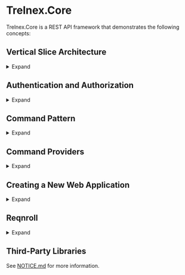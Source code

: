 # Trelnex.Core

Trelnex.Core is a REST API framework that demonstrates the following concepts:

## Vertical Slice Architecture

<details>

<summary>Expand</summary>

&nbsp;

[https://www.jimmybogard.com/vertical-slice-architecture/](https://www.jimmybogard.com/vertical-slice-architecture/)

**Vertical Slice Architecture** is a software design approach that focuses on organizing a system into small, self-contained slices that represent complete functionalities. Each slice encompasses the REST API, business logic, and data access.

Each slice can be developed and iterated upon independently. This promotes better modularity, enhances maintainability, and facilitates easier testing and deployment.

### Vertical Slice Example

Consider the below [Vertical Slice Code](#vertical-slice-code) for an API to create a user: `POST /users`.

The REST API is defined in the `Map` method where it maps the `POST /users` endpoint into `IEndpointRouteBuilder`.

The business logic and data access are defined in the `HandleRequest` method.

1. Create a new user id
2. Create the new `IUser` DTO using the `ICommandProvider<IUser>`. See [Command Pattern](#command-pattern) for more information.
3. Set the user name.
4. Save the `IUser` DTO to the data store.
5. Convert the `IUser` DTO to a `UserModel` and return.

This is a small, self-contained slice that represents the complete functionality to create a user.

In addition, it is easily tested by calling the `HandleRequest` method. See [Reqnroll](#reqnroll) for more information.

### Vertical Slice Code

```csharp
using System.Net.Mime;
using Microsoft.AspNetCore.Mvc;
using Trelnex.Core;
using Trelnex.Core.Api.Authentication;
using Trelnex.Core.Api.Responses;
using Trelnex.Core.Data;
using Trelnex.Users.Api.Objects;
using Trelnex.Users.Client;

namespace Trelnex.Users.Api.Endpoints;

internal static class CreateUserEndpoint
{
    public static void Map(
        IEndpointRouteBuilder erb)
    {
        erb.MapPost(
                "/users",
                HandleRequest)
            .RequirePermission<UsersPermission.UsersCreatePolicy>()
            .Accepts<CreateUserRequest>(MediaTypeNames.Application.Json)
            .Produces<UserModel>()
            .Produces<HttpStatusCodeResponse>(StatusCodes.Status401Unauthorized)
            .Produces<HttpStatusCodeResponse>(StatusCodes.Status403Forbidden)
            .WithName("CreateUser")
            .WithDescription("Creates a new user")
            .WithTags("Users");
    }

    public static async Task<UserModel> HandleRequest(
        [FromServices] ICommandProvider<IUser> userProvider,
        [FromServices] IRequestContext requestContext,
        [AsParameters] RequestParameters parameters)
    {
        // create a new user id
        var id = Guid.NewGuid().ToString();
        var partitionKey = id;

        // create the user dto
        var userCreateCommand = userProvider.Create(
            id: id,
            partitionKey: partitionKey);

        userCreateCommand.Item.UserName = parameters.Request.UserName;

        // save in data store
        var userCreateResult = await userCreateCommand.SaveAsync(requestContext, default);

        // return the user model
        return userCreateResult.Item.ConvertToModel();
    }

    public class RequestParameters
    {
        [FromBody]
        public required CreateUserRequest Request { get; init; }
    }
}
```

</details>

## Authentication and Authorization

<details>

<summary>Expand</summary>

&nbsp;

[Authentication](https://learn.microsoft.com/en-us/aspnet/core/security/authentication/?view=aspnetcore-8.0) and [Authorization](https://learn.microsoft.com/en-us/aspnet/core/security/authorization/introduction?view=aspnetcore-8.0) are well documented.

The challenge is implementing [Policy based role checks](https://learn.microsoft.com/en-us/aspnet/core/security/authorization/roles?view=aspnetcore-8.0#policy-based-role-checks). The documentation highlights several problems:

- When creating the policy, the policy name `RequireAdministratorRole` and its required role `Administrator` are magic strings.
- When referencing that policy in the `AuthorizeAttribute` we again see the `RequireAdministratorRole` magic string.
- It is a challenge to add the security schemes and security requirements to the OpenAPI specification (Swagger).

Trelnex.Core.API exposes a friendlier approach to implementing RBAC that solves these problems.

Trelnex.Core.API currently supports Microsoft Identity Web App Authentication and JWT Bearer Authentication. This is easily extensible to support any authentication / authorization provider.

### Configuration

#### Configuration - Microsoft Identity Web App Authentication

`appsettings.json` specifies the configuration for Microsoft Identity Web App Authentication.
  - `TenantId` - Your Azure subscription Microsoft Entra Tenant ID.
  - `ClientId` - Your Azure App Registration Application (Client) ID.
  - `Audience` - Your Azure App Registration Application ID URI (from Expose an API)
  - `Scope` - The Scope defined by your Azure App Registration API (from Expose an API)

```json
  "Auth": {
    "trelnex-api-users": {
      "Instance": "https://login.microsoftonline.com/",
      "TenantId": "d3ec543c-3a0b-4e07-9992-598e311c8ee5",
      "ClientId": "9d931409-5ed7-4917-bf90-56b1b13e4830",
      "Audience": "api://9d931409-5ed7-4917-bf90-56b1b13e4830",
      "Scope": "users"
    }
  }
```

#### Configuration - JWT Bearer Authentication

This example demonstrates the `Trelnex.Auth.Amazon` OAuth 2.0 Authorization Server configuration. Other providers (such as Okta) are supported.

`appsettings.json` specifies the configuration for JWT Bearer Authentication.
  - `Audience` - Your Resource Name registered with your `Trelnex.Auth.Amazon` instance.
  - `Authority` - The URI of your `Trelnex.Auth.Amazon` instance.
  - `MetadataAddress` - The URI of you Well-Known Configuration endpoint.
  - `Scope` - The Scope registered with your `Trelnex.Auth.Amazon` instance.

```json
  "Auth": {
    "trelnex-api-users": {
      "Audience": "api://9d931409-5ed7-4917-bf90-56b1b13e4830",
      "Authority": "https://amazon.auth.trelnex.com",
      "MetadataAddress": "https://amazon.auth.trelnex.com/.well-known/openid-configuration",
      "Scope": "users"
    }
  }
```

### Permission and Policy Definition

The below code defines two policies:

- `UsersCreatePolicy` with required role `users.create`
- `UsersReadPolicy` with required role `users.read`

The first example uses Microsoft Identity Web App Authentication and the second example uses JWT Bearer Authentication. Notice both examples are nearly identical, with the only difference the reference to `MicrosoftIdentityPermission` or `JwtBearerPermission` base class.

#### Permission and Policy Definition - Microsoft Identity Web App Authentication

These two policies are exposed through the `UsersPermission` which is an implementation of `MicrosoftIdentityPermission` (Microsoft Identity Web App Authentication). This permission uses the JWT Bearer scheme `Bearer.trelnex-api-users` and its necessary configuration is found in the `Auth:trelnex-api-users` section.

```csharp
using Trelnex.Core.Api.Authentication;

namespace Trelnex.Users.Api.Endpoints;

internal class UsersPermission : MicrosoftIdentityPermission
{
    protected override string ConfigSectionName => "Auth:trelnex-api-users";

    public override string JwtBearerScheme => "Bearer.trelnex-api-users";

    public override void AddAuthorization(
        IPoliciesBuilder policiesBuilder)
    {
        policiesBuilder
            .AddPolicy<UsersCreatePolicy>()
            .AddPolicy<UsersReadPolicy>();
    }

    public class UsersCreatePolicy : IPermissionPolicy
    {
        public string[] RequiredRoles => ["users.create"];
    }

    public class UsersReadPolicy : IPermissionPolicy
    {
        public string[] RequiredRoles => ["users.read"];
    }
}
```

#### Permission and Policy Definition - JWT Bearer Authentication

These two policies are exposed through the `UsersPermission` which is an implementation of `JwtBearerPermissions` (JWT Bearer Authentication). This permission uses the JWT Bearer scheme `Bearer.trelnex-api-users` and its necessary configuration is found in the `Auth:trelnex-api-users` section.

```csharp
using Trelnex.Core.Api.Authentication;

namespace Trelnex.Users.Api.Endpoints;

internal class UsersPermission : MicrosoftIdentityPermission
{
    protected override string ConfigSectionName => "Auth:trelnex-api-users";

    public override string JwtBearerScheme => "Bearer.trelnex-api-users";

    public override void AddAuthorization(
        IPoliciesBuilder policiesBuilder)
    {
        policiesBuilder
            .AddPolicy<UsersCreatePolicy>()
            .AddPolicy<UsersReadPolicy>();
    }

    public class UsersCreatePolicy : IPermissionPolicy
    {
        public string[] RequiredRoles => ["users.create"];
    }

    public class UsersReadPolicy : IPermissionPolicy
    {
        public string[] RequiredRoles => ["users.read"];
    }
}
```

### Authentication and Authorization Injection

The below code injects the `UsersPermission` and its two policies: `UsersCreatePolicy` and `UsersReadPolicy`.

```csharp
    public static void Add(
        IServiceCollection services,
        IConfiguration configuration,
        ILogger bootstrapLogger)
    {
        services
            .AddAuthentication(configuration)
            .AddPermissions(bootstrapLogger);
    }
```

```csharp
    private static IPermissionsBuilder AddPermissions(
        this IPermissionsBuilder permissionsBuilder,
        ILogger bootstrapLogger)
    {
        permissionsBuilder
            .AddPermissions<UsersPermission>(bootstrapLogger);

        return permissionsBuilder;
    }
```

### Authentication and Authorization Usage

The `RequirePermission<IPermissionPolicy>` extension method adds the specified authorization policy (`UsersCreatePolicy`) to the endpoint(s).

The endpoint will now require authentication and authorization of the required role (`users.create`) to access the endpoint.

```csharp
    erb.MapPost(
            "/users",
            HandleRequest)
        .RequirePermission<UsersPermission.UsersCreatePolicy>()
```

### Swagger Security Schemes and Security Requirements

An `ISecurityProvider` instance is created an inject during the `AddAuthentication` method. This `ISecurityProvider` exposes the security schemes and security requirements that were created when injecting the permissions and their policies during the `AddPermissions` method.

The `ISecurityProvider` instance is referenced by:

- `SecurityFilter : IDocumentFilter` to add the security schemes to the `OpenApiDocument`
- `AuthorizeFilter : IOperationFilter` to add the security requirements to the `OpenApiOperation`.

### More Details in Authentication and Authorization Implementation

See [Authentication and Authorization](Trelnex.Core.Api/Authentication/README.md) for more information.

</details>

## Command Pattern

<details>

<summary>Expand</summary>

&nbsp;

[https://en.wikipedia.org/wiki/Command_pattern](https://en.wikipedia.org/wiki/Command_pattern)

The REST APIs expose five basic operations: create, read, update, delete, and query. The data access supports those five basic operations.

These data access operations and the DTOs on which they operate are encapsulated in a command:

- `ISaveCommand` for create, update, and delete
- `IBatchCommand` for batch
- `IReadResult` for read
- `IQueryCommand` for query

This encapsulation ensures data integrity of the DTO. In addition, the command can invoke related business logic, such as creating and saving an audit event within `ISaveCommand`.

### ICommandProvider

An `ICommandProvider` exposes the commands against a backing data store. Trelnex.Core.Data currently supports [CosmosDB NoSQL](#cosmoscommandprovider---cosmosdb-nosql) and [SQL Server](#sqlcommandprovider---sql-server). Trelnex.Core.Data.Emulator adds an in-memory data store for development and testing. This is easily extensible to support other data stores.

The `ICommandProvider` interface defines five methods:

- `ISaveCommand<TInterface> Create()`: create an `ISaveCommand<TInterface>` to create a new item
- `ISaveCommand<TInterface>?> UpdateAsync()`: create an `ISaveCommand<TInterface>` to update the specified item
- `ISaveCommand<TInterface>?> DeleteAsync()`: create an `ISaveCommand<TInterface>` to delete the specified item

- `IBatchCommand<TInterface>?> Batch()`: create an `IBatchCommand<TInterface>` to save a batch of `ISaveCommand<TInterface>`

- `IReadResult<TInterface>?> ReadAsync()`: read the specified item

- `IQueryCommand<TInterface> Query()`: create a LINQ query for items

### ISaveCommand\<TInterface\>

The `ISaveCommand<TInterface>` interface defines one property and two methods:

- `TInterface Item`: the item to create, update, or delete
- `IReadResult<TInterface> SaveAsync()`: save the item and return the saved item as a `IReadResult<TInterface>`
- `ValidationResult ValidateAsync()`: validate the item

### IBatchCommand\<TInterface\>

The `IBatchCommand<TInterface>` interface defines three methods:

- `IBatchCommand<TInterface> Add(ISaveCommand<TInterface> saveCommand)`: add the specified `ISaveCommand<TInterface>` to the batch
- `IBatchResult<TInterface>[] SaveAsync()`: save the batch and return the saved items as an array of `IBatchResult<TInterface>`
- `ValidationResult[] ValidateAsync()`: validate the batch

### IReadResult\<TInterface\>

The `IReadResult<TInterface>` interface defines one property and one method:

- `TInterface Item`: the item read
- `ValidationResult ValidateAsync()`: validate the item

### IBatchResult`<TInterface`>

The `IBatchResult<TInterface>` interface defines two properties:

- `HttpStatusCode`: the status code of this save
- `IReadResult<TInterface>`: the saved item, if the save was successful

### IQueryCommand\<TInterface\>

The `IQueryCommand<TInterface>` interface defines two methods:

- `IQueryCommand<TInterface> Where()`: adds a predicate to filter the items
- `IAsyncEnumerable<IReadResult<TInterface>> ToAsyncEnumerable()`: executes the query and returns the results as an enumerable collection of `IReadResult<TInterface>`.

### ISaveCommand\<TInterface\> vs IBatchCommand\<TInterface\>

`ISaveCommand<TInterface>` operates on a single item, whereas `IBatchCommand<TInterface>` operates on a batch of items.

If `ISaveCommand<TInterface>` faults, it will throw an exception:

- `ValidationException`: The item failed validation
- `CommandException`: The item failed to save

    - `Conflict`: The item conflicts with an existing item in the backing store
    - `PreconditionFailed`: The item a different version from the version available in the backing store

Otherwise, `ISaveCommand<TInterface>` will return an `IReadResult<TInterface>`.

If `IBatchCommand<TInterface>` faults, it will throw an exception:

- `ValidationException`: One or more items in the batch failed validation

Otherwise, `IBatchCommand<TInterface>` will return an array of `IBatchResult<TInterface>`. Each `IBatchResult<TInterface>` corresponds to the respective `ISaveCommand<TInterface>` in the batch.

`IBatchResult<TInterface>`:

- `HttpStatusCode`:

    - `OK`: The save was successful
    - `BadRequest`: The save command is not valid
    - `Conflict`: The item conflicts with an existing item in the backing store
    - `FailedDependency`: An item in the batch faulted
    - `PreconditionFailed`: The item a different version from the version available in the backing store

- `ReadResult`: the saved item, if the save was successful

### TInterface vs TItem

All generic type definitions above are `TInterface` which is constrained to `IBaseItem`, where `IBaseItem` is an `interface.`

Using `TInterface` (an `interface`) instead of `TItem` (a `class` that implements `TInterface`) enforces the data integrity of the DTO.

The `IBaseItem` interface does not expose any set accessors for its properties. This makes it impossible for a developer to set a property incorrectly. Instead, it is the responsibility of the `ICommandProvider` to set these properties correctly.

### DispatchProxy

The `TInterface Item` property on each command is a [DispatchProxy](https://learn.microsoft.com/en-us/dotnet/api/system.reflection.dispatchproxy?view=net-8.0). This allows us to handle any method dispatch (generally, the set accessor) on the item to enforce its data integrity.

For example, the `TInterface Item` for `IReadResult<TInterface>` is set as read-only. Any call to a set accessor will throw an `InvalidOperationException`.

### TrackChangeAttribute

The `TrackChangeAttribute` on any property informs the `DispatchProxy` to track any changes to that property value. These changes are then added to the audit event that is created and saved an within `ISaveCommand`.

### Usage

#### TInterface and TItem

Create a new `TInterface` and `TItem`. Notice the `TrackChangeAttribute` and `JsonPropertyNameAttribute` are on the `TItem`. The `TItem` is the DTO for the `ICommandProvider`; the `TInterface` is the proxy for the developer.

```csharp
internal interface ITestItem : IBaseItem
{
    string PublicMessage { get; set; }

    string PrivateMessage { get; set; }
}

internal class TestItem : BaseItem, ITestItem
{
    [TrackChange]
    [JsonPropertyName("publicMessage")]
    public string PublicMessage { get; set; } = null!;

    [JsonPropertyName("privateMessage")]
    public string PrivateMessage { get; set; } = null!;
}
```

#### Create an Item

Call the `ICommandProvider` `Create()` method to create the `ISaveCommand<TInterface>`.

```csharp
    var createCommand = commandProvider.Create(
        id: id,
        partitionKey: partitionKey);

    createCommand.Item.PublicMessage = "Public #1";
    createCommand.Item.PrivateMessage = "Private #1";
```

### Save the Item

Call the `SaveAsync()` method to save the item. This returns an `IReadResult<TInterface>` of the saved item.

```csharp
    var result = await createCommand.SaveAsync(
            requestContext: requestContext,
            cancellationToken: default);
```

#### Behind the Scenes

The `ICommandProvider` will save the item to the backing data store.

```json
{
    "Id": "0346bbe4-0154-449f-860d-f3c1819aa174",
    "PartitionKey": "c8a6b519-3323-4bcb-9945-ab30d8ff96ff",
    "TypeName": "test-item",
    "CreatedDate": "2024-10-12T00:43:10.5437965Z",
    "UpdatedDate": "2024-10-12T00:43:10.5437965Z",
    "DeletedDate": null,
    "IsDeleted": null,
    "ETag": "e7622db2-c465-44bc-9d0a-e643882e8f38",
    "PublicMessage": "Public #1",
    "PrivateMessage": "Private #1"
}
```

It will concurrently save an audit event to the backing data store.

Notice the `Changes` element includes a property change for `publicMessage` from `null` to `Public #1`. The `PublicMessage` property is decorated with the `TrackChangeAttribute`.

Notice the `Changes` element does not include a property change for `privateMessage`. The `PrivateMessage` property is not decorated with the `TrackChangeAttribute`.

```json
{
    "SaveAction": "CREATED",
    "RelatedId": "0346bbe4-0154-449f-860d-f3c1819aa174",
    "RelatedTypeName": "test-item",
    "Changes": [
      {
        "PropertyName": "publicMessage",
        "OldValue": null,
        "NewValue": "Public #1"
      }
    ],
    "Context": {
      "ObjectId": "7254e574-a446-48f7-b07c-ac34ace801c2",
      "HttpTraceIdentifier": "fa1c0011-f536-427b-a091-07e39a9bc192",
      "HttpRequestPath": "5fcdd52c-acdc-4f10-b7f4-17d056c57697"
    },
    "Id": "6e00fae0-2229-42e2-99b8-9ca14fdaa5f1",
    "PartitionKey": "c8a6b519-3323-4bcb-9945-ab30d8ff96ff",
    "TypeName": "event",
    "CreatedDate": "2024-10-12T00:43:10.5437965Z",
    "UpdatedDate": "2024-10-12T00:43:10.5437965Z",
    "DeletedDate": null,
    "IsDeleted": null,
    "ETag": "2cc85775-2d92-49f7-acf2-7abb17d46227"
  }
```

#### Dependency Injection

See [Command Providers Dependency Injection](#command-providers-dependency-injection) for more information.

</details>

## Command Providers

<details>

<summary>Expand</summary>

&nbsp;

### InMemoryCommandProvider

`InMemoryCommandProvider` is an `ICommandProvider` that uses memory as a temporary backing store. It does not provide persistance. It is intended to assist development and testing of their business logic.

#### InMemoryCommandProvider - Dependency Injection

The `AddInMemoryCommandProviders` method takes a `Action<ICommandProviderOptions>` `configureCommandProviders` delegate. This delegate will configure any necessary [Command Providers](#icommandprovider) for the application.

In this example, we configure a command provider for the `IUser` interface and its `User` DTO.

```csharp
    public static void Add(
        IServiceCollection services,
        IConfiguration configuration,
        ILogger bootstrapLogger)
    {
        services
            .AddAuthentication(configuration)
            .AddPermissions(bootstrapLogger);

        services
            .AddSwaggerToServices()
            .AddInMemoryCommandProviders(
                configuration,
                bootstrapLogger,
                options => options.AddUsersCommandProviders());
    }
```

```csharp
    public static ICommandProviderOptions AddUsersCommandProviders(
        this ICommandProviderOptions options)
    {
        return options
            .Add<IUser, User>(
                typeName: "user",
                validator: User.Validator,
                commandOperations: CommandOperations.All);
    }
```

</details>

## Creating a New Web Application

<details>

<summary>Expand</summary>

&nbsp;

Much of an ASP.NET Core application startup is boilerplate: Serilog, configuration, exception handlers, metrics, Swagger, etc.

Trelnex.Core.Api handles this boilerplate, leaving the developer to focus on the business logic: [Authentication and Authorization](#authentication-and-authorization), [Command Providers](#icommandprovider), and the endpoints.

### Application.Run

The `Application.Run` method takes four parameters:

- `args`: the command line arguments
- `addApplication`: the delegate to inject necessary services to `IServiceCollection`
- `useApplication`: the delegate to add the endpoints to the `WebApplication`
- `addHealthChecks`: an optional delegate to injec additional health checks to the `IServiceCollection`


```csharp
Application.Run(args, UsersApplication.Add, UsersApplication.Use);
```

### addApplication Delegate

This delegate is called to inject necessary services to `IServiceCollection`. This is generally [Authentication and Authorization](#authentication-and-authorization), [Command Providers](#icommandprovider), and Swagger.

```csharp
    public static void Add(
        IServiceCollection services,
        IConfiguration configuration,
        ILogger bootstrapLogger)
    {
        services
            .AddAuthentication(configuration)
            .AddPermissions(bootstrapLogger);

        services
            .AddSwaggerToServices()
            .AddCosmosCommandProviders(
                configuration,
                bootstrapLogger,
                options => options.AddUsersCommandProviders());
    }
```

### useApplication Delegate

```csharp
    public static void Use(
        WebApplication app)
    {
        app
            .AddSwaggerToWebApplication()
            .UseEndpoints();
    }

    private static IEndpointRouteBuilder UseEndpoints(
        this IEndpointRouteBuilder erb)
    {
        CreateUserEndpoint.Map(erb);
        GetUserEndpoint.Map(erb);

        return erb;
    }
```

</details>

## Reqnroll

<details>

<summary>Expand</summary>

&nbsp;

[Reqnroll](https://docs.reqnroll.net/latest/index.html) is a powerful BDD (Behavior-Driven Development) framework using Gherkin to describe test cases.

The [Vertical Slice Architecture](#vertical-slice-architecture) simplifies this integration testing of the HTTP REST APIs. Instead of invoke the HTTP endpoint, we invoke the `HandleRequest` method.

See [Trelnex.Samples](https://github.com/StevenKehrli/Trelnex.Samples?tab=readme-ov-file#trelnexintegrationtests) for more information.

</details>

## Third-Party Libraries

See [NOTICE.md](NOTICE.md) for more information.
